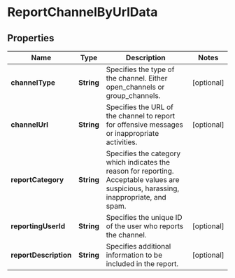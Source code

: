 

# ReportChannelByUrlData


## Properties

| Name | Type | Description | Notes |
|------------ | ------------- | ------------- | -------------|
|**channelType** | **String** | Specifies the type of the channel. Either open_channels or group_channels. |  [optional] |
|**channelUrl** | **String** | Specifies the URL of the channel to report for offensive messages or inappropriate activities. |  [optional] |
|**reportCategory** | **String** | Specifies the category which indicates the reason for reporting. Acceptable values are suspicious, harassing, inappropriate, and spam. |  |
|**reportingUserId** | **String** | Specifies the unique ID of the user who reports the channel. |  [optional] |
|**reportDescription** | **String** | Specifies additional information to be included in the report. |  [optional] |



